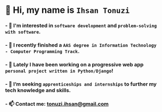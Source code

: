 # 👋 Hi, my name is **`Ihsan Tonuzi`**

### - 👀 I'm interested in **`software development`** and **`problem-solving with software`**. 
### - 🌱 I recently finished a **`AAS degree in Information Technology - Computer Programming Track`**.
### - 📖 Lately I have been working on a progressive web app **`personal project written in Python/Django`**! 
### - 💞️ I’m seeking **`apprenticeships and internships`** to further my tech knowledge and skills.
### - 📫 Contact me: **[tonuzi.ihsan@gmail.com](mailto:tonuzi.ihsan@gmail.com)**
<!---
iton0/iton0 is a ✨ special ✨ repository because its `README.md` (this file) appears on your GitHub profile.
You can click the Preview link to take a look at your changes.
--->
